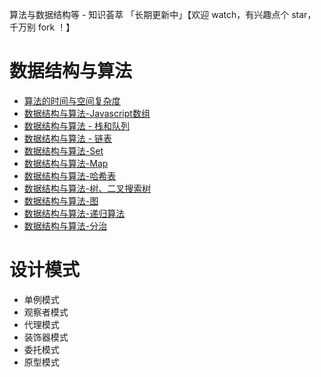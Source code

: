 
算法与数据结构等 - 知识荟萃 「长期更新中」【欢迎 watch，有兴趣点个 star，千万别 fork ！】

# 数据结构与算法
- [算法的时间与空间复杂度](算法的时间与空间复杂度.md)
- [数据结构与算法-Javascript数组](数据结构与算法-Javascript数组.md)
- [数据结构与算法 - 栈和队列](数据结构与算法-栈和队列.md)
- [数据结构与算法 - 链表](数据结构与算法-链表.md)
- [数据结构与算法-Set](数据结构与算法-Set.md)
- [数据结构与算法-Map](数据结构与算法-Map.md)
- [数据结构与算法-哈希表](数据结构与算法-哈希表.md)
- [数据结构与算法-树、二叉搜索树](数据结构与算法-树、二叉搜索树.md)
- [数据结构与算法-图](数据结构与算法-图.md)
- [数据结构与算法-递归算法](数据结构与算法-递归算法.md)
- [数据结构与算法-分治](数据结构与算法-分治.md)

# 设计模式
- 单例模式
- 观察者模式
- 代理模式
- 装饰器模式
- 委托模式
- 原型模式
